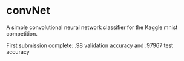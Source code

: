 # convNet
A simple convolutional neural network classifier for the Kaggle mnist competition.

First submission complete: .98 validation accuracy and .97967 test accuracy